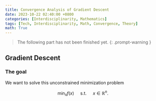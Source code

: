 ```yaml
---
title: Convergence Analysis of Gradient Descent
date: 2023-10-22 02:40:00 +0800
categories: [Interdisciplinarity, Mathematics]
tags: [Tech, Interdisciplinarity, Math, Convergence, Theory]
math: True
---
```


> The following part has not been finished yet.
{: .prompt-warning }

## Gradient Descent

### The goal

We want to solve this unconstrained minimization problem

$$
\min _x f(x) \quad \text { s.t. } \quad x \in \mathbb{R}^n .
$$

<!-- ### An equivalent solution

Assume that the objective function is continuously differentiable on $\mathbb{R}^n$. The first order necessary optimality condition:
$$
x^* \text { is a local minimizer or maximizer } \Longrightarrow \nabla f\left(x^*\right)=0. 
$$

Theorem 3.1: Necessary First-Order Optimality Conditions
Let $f: X \rightarrow \mathbb{R}$ be differentiable $\left(X=\mathbb{R}^n\right.$ or $X \subset \mathbb{R}^n$ open $)$ and let $x^* \in X$ be a local minimum of $f$. Then, it follows $\nabla f\left(x^*\right)=0$.

Proof. Let $h \in \mathbb{R}^n$ be arbitrary. Since $x^*$ is a local minimizer, we have $f\left(x^*+t h\right) \geq f\left(x^*\right)$ for all $t>0$ sufficiently small. Rearranging the terms, dividing by $t$ and taking the limit, we thus obtain
$$
0 \leq \lim _{t \rightarrow 0} \frac{f\left(x^*+t h\right)-f\left(x^*\right)}{t}=\nabla f\left(x^*\right)^{\top} h .
$$

Choosing $h=-\nabla f\left(x^*\right)$ finishes the proof.

We want to 

In principle, the optimal solution of the problem can be obtained by calculating all stationary points of $f$ and by comparing the objective function values. Unfortunately, such a procedure has several drawbacks:
- It might not be possible or too difficult to solve the equation $\nabla f(x)=0$ analytically.
- There might be infinitely many stationary points and finding the lowest function value is another (maybe challenging) optimization problem.

We will consider iterative algorithms for finding stationary points. In this section, we will consider algorithms of the form:
$$
x^{k+1}=x^k+\alpha_k d^k, \quad k=0,1,2, \ldots
$$
where $d^k$ is the so-called direction and $\alpha_k$ is the step size. We will mainly work with descent directions:

Definition 5.1: Descent Directions
Let $f: \mathbb{R}^n \rightarrow \mathbb{R}$ be continuously differentiable. A vector $d \in \mathbb{R}^n \backslash\{0\}$ is called descent direction of $f$ at $x$ if
$$
\nabla f(x)^{\top} d<0 .
$$

The most important property of descent directions is that taking a small enough step along these directions leads to a decrease of the objective function.

Lemma 5.2: Descent Property
Let $f: \mathbb{R}^n \rightarrow \mathbb{R}$ be a continuously differentiable function and suppose that $d$ is a descent direction of $f$ at $x$. Then, there is $\varepsilon>0$ such that
$$
f(x+\alpha d)<f(x) \quad \forall \alpha \in(0, \varepsilon] .
$$

Proof. Using the directional derivative condition, we have
$$
\lim _{\alpha \rightarrow 0} \frac{f(x+\alpha d)-f(x)}{\alpha}=\nabla f(x)^{\top} d<0
$$

The policy descent is updating $x^{(k)}$ by 

$$
x^{(k+1)} \gets x^{(k)} + \alpha^{(k)} \cdot d^{(k)},
$$

where \alpha^{(k)}is

## Basic Questions

### What is convergence?

> **Definition.**
> Let $\set{x_t}_{t}^\infty$ be a sequence in a metric space $(M,d),$ then it is a convergent sequence, if there is a $x\in M$ such that for every positive real number $\epsilon>0,$ there is a positive integer $N$ such that for all positive integer $n\ge N,$ the distance $d(x_n, x) < \epsilon.$
{: .prompt-info }

> [**Definition.**](https://en.wikipedia.org/wiki/Limit_of_a_sequence#Metric_spaces)
> A point $x$ of the metric space $(M, d)$ is the limit of the sequence $(x_n)$ if: For each $0<\epsilon\in\mathbb{R},$ there is $N\in\mathbb{N}$ such that, for every $N\le n\in \mathbb{N},$ we have $d(x_n, x)<\epsilon.$
{: .prompt-info }

Symbolically, this is:

$$
\forall \epsilon > 0 (\exists N\in\mathbb{N} (\forall n\in \mathbb{N}(n\ge N \Rightarrow d(x_n,x)< \epsilon))).
$$

### Whose convergence do we want to analyze?

We want to prove that $f(x^{(k)})$ will converges to $f(x^{*})$

### Under what conditions can we conclude convergence?

## Convergence of Gradient Descent with Fixed Step Size

Theorem 6.1 Suppose the function $f: \mathbb{R}^{n} \rightarrow \mathbb{R}$ is convex and differentiable, and that its gradient is Lipschitz continuous with constant $L>0$, i.e. we have that $\|\nabla f(x)-\nabla f(y)\|_{2} \leq L\|x-y\|_{2}$ for any $x, y$. Then if we run gradient descent for $k$ iterations with a fixed step size $t \leq 1 / L$, it will yield a solution $f^{(k)}$ which satisfies

$$
f\left(x^{(k)}\right)-f\left(x^{*}\right) \leq \frac{\left\|x^{(0)}-x^{*}\right\|_{2}^{2}}{2 t k}
$$

where $f\left(x^{*}\right)$ is the optimal value. Intuitively, this means that gradient descent is guaranteed to converge and that it converges with rate $O(1 / k)$.

Proof: Our assumption that $\nabla f$ is Lipschitz continuous with constant $L$ implies that $\nabla^{2} f(x) \preceq L I$, or equivalently that $\nabla^{2} f(x)-L I$ is a negative semidefinite matrix. Using this fact, we can perform a quadratic expansion of $f$ around $f(x)$ and obtain the following inequality:

$$
\begin{aligned}
f(y) & \leq f(x)+\nabla f(x)^{T}(y-x)+\frac{1}{2} \nabla^{2} f(x)\|y-x\|_{2}^{2} \\
& \leq f(x)+\nabla f(x)^{T}(y-x)+\frac{1}{2} L\|y-x\|_{2}^{2}
\end{aligned}
$$

Now let's plug in the gradient descent update by letting $y=x^{+}=x-t \nabla f(x)$. We then get:

$$
\begin{aligned}
f\left(x^{+}\right) & \leq f(x)+\nabla f(x)^{T}\left(x^{+}-x\right)+\frac{1}{2} L\left\|x^{+}-x\right\|_{2}^{2} \\
& =f(x)+\nabla f(x)^{T}(x-t \nabla f(x)-x)+\frac{1}{2} L\|x-t \nabla f(x)-x\|_{2}^{2} \\
& =f(x)-\nabla f(x)^{T} t \nabla f(x)+\frac{1}{2} L\|t \nabla f(x)\|_{2}^{2} \\
& =f(x)-t\|\nabla f(x)\|_{2}^{2}+\frac{1}{2} L t^{2}\|\nabla f(x)\|_{2}^{2} \\
& =f(x)-\left(1-\frac{1}{2} L t\right) t\|\nabla f(x)\|_{2}^{2}
\end{aligned}
$$

Using $t \leq 1 / L$, we know that $-\left(1-\frac{1}{2} L t\right)=\frac{1}{2} L t-1 \leq \frac{1}{2} L(1 / L)-1=\frac{1}{2}-1=-\frac{1}{2}$. Plugging this in to (??), we can conclude the following:

$$
f\left(x^{+}\right) \leq f(x)-\frac{1}{2} t\|\nabla f(x)\|_{2}^{2}
$$

Since $\frac{1}{2} t\|\nabla f(x)\|_{2}^{2}$ will always be positive unless $\nabla f(x)=0$, this inequality implies that the objective function value strictly decreases with each iteration of gradient descent until it reaches the optimal value $f(x)=f\left(x^{*}\right)$. Note that this convergence result only holds when we choose $t$ to be small enough, i.e. $t \leq 1 / L$. This explains why we observe in practice that gradient descent diverges when the step size is too large.

Next, we can bound $f\left(x^{+}\right)$, the objective value at the next iteration, in terms of $f\left(x^{*}\right)$, the optimal objective value. Since $f$ is convex, we can write

$$
\begin{aligned}
& f\left(x^{*}\right) \geq f(x)+\nabla f(x)^{T}\left(x^{*}-x\right) \\
& f(x) \leq f\left(x^{*}\right)+\nabla f(x)^{T}\left(x-x^{*}\right)
\end{aligned}
$$

where the first inequality yields the second through simple rearrangement of terms. Plugging this in to (??), we obtain:

$$
\begin{aligned}
& f\left(x^{+}\right) \leq f\left(x^{*}\right)+\nabla f(x)^{T}\left(x-x^{*}\right)-\frac{t}{2}\|\nabla f(x)\|_{2}^{2} \\
& f\left(x^{+}\right)-f\left(x^{*}\right) \leq \frac{1}{2 t}\left(2 t \nabla f(x)^{T}\left(x-x^{*}\right)-t^{2}\|\nabla f(x)\|_{2}^{2}\right) \\
& f\left(x^{+}\right)-f\left(x^{*}\right) \leq \frac{1}{2 t}\left(2 t \nabla f(x)^{T}\left(x-x^{*}\right)-t^{2}\|\nabla f(x)\|_{2}^{2}-\left\|x-x^{*}\right\|_{2}^{2}+\left\|x-x^{*}\right\|_{2}^{2}\right) \\
& f\left(x^{+}\right)-f\left(x^{*}\right) \leq \frac{1}{2 t}\left(\left\|x-x^{*}\right\|_{2}^{2}-\left\|x-t \nabla f(x)-x^{*}\right\|_{2}^{2}\right)
\end{aligned}
$$

where the final inequality is obtained by observing that expanding the square of $\left\|x-t \nabla f(x)-x^{*}\right\|_{2}^{2}$ yields $\left\|x-x^{*}\right\|_{2}^{2}-2 t \nabla f(x)^{T}\left(x-x^{*}\right)+t^{2}\|\nabla f(x)\|_{2}^{2}$. Notice that by definition we have $x^{+}=x-t \nabla f(x)$. Plugging this in to (??) yields:

$$
f\left(x^{+}\right)-f\left(x^{*}\right) \leq \frac{1}{2 t}\left(\left\|x-x^{*}\right\|_{2}^{2}-\left\|x^{+}-x^{*}\right\|_{2}^{2}\right)
$$

This inequality holds for $x^{+}$on every iteration of gradient descent. Summing over iterations, we get:

$$
\begin{aligned}
\sum_{i=1}^{k} f\left(x^{(i)}-f\left(x^{*}\right)\right. & \leq \sum_{i=1}^{k} \frac{1}{2 t}\left(\left\|x^{(i-1)}-x^{*}\right\|_{2}^{2}-\left\|x^{(i)}-x^{*}\right\|_{2}^{2}\right) \\
& =\frac{1}{2 t}\left(\left\|x^{(0)}-x^{*}\right\|_{2}^{2}-\left\|x^{(k)}-x^{*}\right\|_{2}^{2}\right) \\
& \leq \frac{1}{2 t}\left(\left\|x^{(0)}-x^{*}\right\|_{2}^{2}\right)
\end{aligned}
$$

where the summation on the right-hand side disappears because it is a telescoping sum. Finally, using the fact that $f$ decreasing on every iteration, we can conclude that

$$
\begin{aligned}
f\left(x^{(k)}\right)-f\left(x^{*}\right) & \leq \frac{1}{k} \sum_{i=1}^{k} f\left(x^{(i)}\right)-f\left(x^{*}\right) \\
& \leq \frac{\left\|x^{(0)}-x^{*}\right\|_{2}^{2}}{2 t k}
\end{aligned}
$$

where in the final step, we plug in (??) to get the inequality from (??) that we were trying to prove.

#### 0.1.2. Convergence of gradient descent with adaptive step size

We will not prove the analogous result for gradient descent with backtracking to adaptively select the step size. Instead, we just present the result with a few comments.

Theorem 6.2 Suppose the function $f: \mathbb{R}^{n} \rightarrow \mathbb{R}$ is convex and differentiable, and that its gradient is Lipschitz continuous with constant $L>0$, i.e. we have that $\|\nabla f(x)-\nabla f(y)\|_{2} \leq L\|x-y\|_{2}$ for any $x, y$. Then if we run gradient descent for $k$ iterations with step size $t_{i}$ chosen using backtracking line search on each iteration $i$, it will yield a solution $f^{(k)}$ which satisfies

$$
f\left(x^{(k)}\right)-f\left(x^{*}\right) \leq \frac{\left\|x^{(0)}-x^{*}\right\|_{2}^{2}}{2 t_{\min } k}
$$

where $t_{\min }=\min \{1, \beta / L\}$

Notice that the only difference between Theorems ?? and ?? is that the fixed step size $t$ is replaced by $t_{\min }$. Notice that if we choose $\beta$ to be large enough, the rate of convergence is very similar to what we got for gradient descent with fixed step size.

#### 0.1.3. Convergence rates for gradient descent

Convex $f$. From Theorem ??, we know that the convergence rate of gradient descent with convex $f$ is $O(1 / k)$, where $k$ is the number of iterations. This implies that in order to achieve a bound of $f\left(x^{(k)}\right)-f\left(x^{*}\right) \leq$ $\epsilon$, we must run $O(1 / \epsilon)$ iterations of gradient descent. This rate is referred to as "sub-linear convergence."

Strongly convex $f$. In contrast, if we assume that $f$ is strongly convex, we can show that gradient descent converges with rate $O\left(c^{k}\right)$ for $0<c<1$. This means that a bound of $f\left(x^{(k)}\right)-f\left(x^{*}\right) \leq \epsilon$ can be achieved using only $O(\log (1 / \epsilon))$ iterations. This rate is typically called "linear convergence."

#### 0.1.4. Pros and cons of gradient descent

The principal advantages and disadvantages of gradient descent are:

- Simple algorithm that is easy to implement and each iteration is cheap; just need to compute a gradient
- Can be very fast for smooth objective functions, i.e. well-conditioned and strongly convex
- However, it's often slow because many interesting problems are not strongly convex
- Cannot handle non-differentiable functions (biggest downside)


### 0.2. Subgradients

Subgradients are the analog to gradients for non-differentiable functions. They are one of the fundamental mathematical concepts underlying convexity.

Definition 6.3 A subgradient of a convex function $f: \mathbb{R}^{n} \rightarrow \mathbb{R}$ at some point $x$ is any vector $g \in \mathbb{R}^{n}$ that achieves the same lower bound as the tangent line to $f$ at $x$, i.e. we have

$$
f(y) \geq f(x)+g^{T}(y-x) \quad \forall x, y
$$

The subgradient $g$ always exists for convex functions on the relative interior of their domain. Furthermore, if $f$ is differentiable at $x$, then there is a unique subgradient $g=\nabla f(x)$. Note that subgradients need not exist for nonconvex functions (for example, cubic functions do not have subgradients at their inflection points).

#### 0.2.1. Examples of subgradients

absolute value. $f(x)=|x|$. Where $f$ is differentiable, the subgradient is identical to the gradient, $\operatorname{sign}(x)$. At the point $x=0$, the subgradient is any point in the range $[-1,1]$ because any line passing through $x=0$ with a slope in this range will lower bound the function.

$\ell_{2}$ norm. $f(x)=\|x\|_{2}$. For $x \neq 0, f$ is differentiable and the unique subgradient is given by $g=x /\|x\|_{2}$. For $x=0$, the subgradient is any vector whose $\ell_{2}$ norm is at most 1 . This holds because, by definition, in order for $g$ to be a subgradient of $f$ we must have that

$$
f(y)=\|y\|_{2} \geq f(x)+g^{T}(y-x)=g^{T} y \quad \forall y .
$$

In order for $\|y\|_{2} \geq g^{T} y$ to hold, $g$ must have $\|g\|_{2} \leq 1$.

$\ell_{1}$ norm. $f(x)=\|x\|_{1}$. Since $\|x\|_{1}=\sum_{i=1}^{n}\left|x_{i}\right|$, we can consider each element $g_{i}$ of the subgradient separately. The result is very analogous to the subgradient of the absolute value function. For $x_{i} \neq 0$, $g_{i}=\operatorname{sign}\left(g_{i}\right)$. For $x_{i}=0, g_{i}$ isanypointin $[-1,1]$.

maximum of two functions. $f(x)=\max \left\{f_{1}(x), f_{2}(x)\right\}$, where $f_{1}$ and $f_{2}$ are convex and differentiable. Here we must consider three cases. First, if $f_{1}(x)>f_{2}(x)$, then $f(x)=f_{1}(x)$ and therefore there is a unique subgradient $g=\nabla f_{1}(x)$. Likewise, if $f_{2}(x)>f_{1}(x)$, then $f(x)=f_{2}(x)$ and $g=\nabla f_{2}(x)$. Finally, if $f_{1}(x)=f_{2}(x)$, then $f$ may not be differentiable at $x$ and the subgradient will be any point on the line segment that joints $\nabla f_{1}(x)$ and $\nabla f_{2}(x)$.

#### 0.2.2. Subdifferential

Definition 6.4 The subdifferential of a convex function $f: \mathbb{R}^{n} \rightarrow \mathbb{R}$ at some point $x$ is the set of all subgradients of $f$ at $x$, i.e. we say

$$
\partial f(x)=\left\{g \in \mathbb{R}^{n}: g \text { is a subgradient of } f \text { at } x\right\}
$$

An important property of the subdifferential $\partial f(x)$ is that it is a closed and convex set, which holds even for nonconvex $f$. To verify this, suppose we have two subgradients $g_{1}, g_{2} \in \partial f(x)$. We need to show that $g_{0}=\alpha g_{1}+(1-\alpha) g_{2}$ is also in $\partial f(x)$ for arbitrary $\alpha$. If we write the following inequalities,

$$
\begin{aligned}
\alpha(f(y) & \left.\geq f(x)+g_{1}^{T}(y-x)\right) \alpha \\
(1-\alpha)(f(y) & \left.\geq f(x)+g_{2}^{T}(y-x)\right)(1-\alpha)
\end{aligned}
$$

which follow from the definition of subgradient applied to $g_{1}$ and $g_{2}$, we can add them together to yield $f(y) \geq f(x)+\alpha g_{1}^{T}(y-x)+(1-\alpha) g_{2}^{T}(y-x)=g_{0}^{T}(y-x)$.

#### 0.2.3. Connection between sugradients and convex geometry

Suppose we have a convex set $C \subseteq \mathbb{R}^{n}$ and consider the indicator function $\mathbb{I}_{C}: \mathbb{R}^{n} \rightarrow \mathbb{R}$, defined by

$$
\mathbb{I}_{C}(x)=\mathbb{I}\{x \in C\}= \begin{cases}0 & \text { if } x \in C \\ \infty & \text { if } x \notin C\end{cases}
$$

We would like to determine the subgradients of $\mathbb{I}_{C}$. If $x \in C, \partial \mathbb{I}_{C}=N_{C}(x)$, where $N_{C}(x)$ is the normal cone of $C$ at $x$ and is defined as

$$
N_{C}(x)=\left\{g \in \mathbb{R}^{n}: g^{T} x \geq g^{T} y \text { for any } y \in C\right\}
$$

This result comes directly out of the definition of subgradient $\mathbb{I}_{C}(y) \geq \mathbb{I}_{C}(x)+g^{T}(y-x)$.

The subgradients of indicator functions are interesting for the following reason. Eventually, we will prove that a point $x^{*}$ minimizes a particular function $f$ if and only if $0 \in \partial f\left(x^{*}\right)$. Now suppose we want to know whether $x^{*}$ minimized $f(x)$ subject to the constraint that $x$ be a member of the set $C$. We can rewrite this optimization problem as

$$
\min _{x} f(x)+\mathbb{I}_{C}(x)
$$

Thus we can determine whether $x^{*}$ is a solution to this problem by checking whether $0 \in \partial\left(f\left(x^{*}\right)+\mathbb{I}_{C}\left(x^{*}\right)\right)$.

#### 0.2.4. Subgradient calculus

Subgradients can be computed by knowing the subgradients for a basic set of functions and then applying the rules of subgradient calculus. Here are the set of rules.

Scaling. $\partial(a f)=a \cdot \partial f$ provided that $a>0$

Addition. $\partial\left(f_{1}+f_{2}\right)=\partial f_{1}+\partial f_{2}$

Affine composition. If $g(x)=f(A x)+b$ then

$$
\partial g(x)=A^{T} \partial f(A x+b)
$$

Finite pointwise maximum. If $f(x)=\max _{i=1, \ldots, m} f_{i}(x)$ then

$$
\partial f(x)=\operatorname{conv}\left(\bigcup_{i: f_{i}(x)=f(x)} \partial f_{i}(x)\right)
$$

General pointwise maximum. If $f(x)=\max _{s \in \mathcal{S}} f_{s}(x)$ then

$$
\partial f(x) \supseteq \operatorname{cl}\left\{\operatorname{conv}\left(\bigcup_{s: f_{s}(x)=f(x)} \partial f_{s}(x)\right)\right\}
$$
 -->
